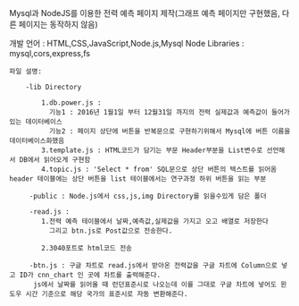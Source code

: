 
Mysql과 NodeJS를 이용한 전력 예측 페이지 제작(그래프 예측 페이지만 구현했음, 다른 페이지는 동작하지 않음)

개발 언어 : HTML,CSS,JavaScript,Node.js,Mysql
Node Libraries : mysql,cors,express,fs

    파일 설명:
        
        -lib Directory
        
            1.db.power.js : 
              기능1 : 2016년 1월1일 부터 12월31일 까지의 전력 실제값과 예측값이 들어가있는 데이터베이스
              기능2 : 페이지 상단에 버튼을 반복문으로 구현하기위해서 Mysql에 버튼 이름을 데이터베이스화했음
            3.template.js : HTML코드가 담기는 부문 Header부분을 List변수로 선언해서 DB에서 읽어오게 구현함
            4.topic.js : 'Select * from' SQL문으로 상단 버튼의 텍스트를 읽어옴 header 테이블에는 상단 버튼을 list 테이블에서는 연구과정 하위 버튼을 읽는 부분

         -public : Node.js에서 css,js,img Directory를 읽을수있게 담은 폴더

         -read.js : 
            1.전력 예측 테이블에서 날짜,예측값,실제값을 가지고 오고 배열로 저장한다 
              그리고 btn.js로 Post값으로 전송한다.
            
            2.3040포트로 html코드 전송
        
         -btn.js : 구글 차트로 read.js에서 받아온 전력값을 구글 차트에 Column으로 넣고 ID가 cnn_chart 인 곳에 차트를 출력해준다.
          js에서 날짜를 읽어올 때 런던표준시로 나오는데 이를 그대로 구글 차트에 넣어도 윈도우 시간 기준으로 해당 국가의 표준시로 자동 변환해준다.
          

     


            


